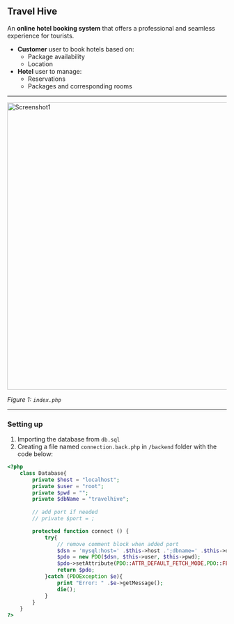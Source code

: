 ## Travel Hive
An **online hotel booking system** that offers a professional and seamless experience for tourists.

- **Customer** user to book hotels based on: 
  - Package availability 
  - Location 
- **Hotel** user to manage: 
  - Reservations 
  - Packages and corresponding rooms 
 ---

<img src="https://user-images.githubusercontent.com/102596628/226254835-1fbf3033-1cd9-48ce-8939-ba6e0c947fb5.png" alt="Screenshot1" width="660" />

*Figure 1: `index.php`*

--- 
### Setting up
1. Importing the database from `db.sql`
1. Creating a file named `connection.back.php` in `/backend` folder with the code below: 

```php
<?php
    class Database{
        private $host = "localhost";
        private $user = "root";
        private $pwd = "";
        private $dbName = "travelhive";
        
        // add port if needed
        // private $port = ;

        protected function connect () {
            try{
                // remove comment block when added port
                $dsn = 'mysql:host=' .$this->host .';dbname=' .$this->dbName /*.';port=' .$this->port*/;
                $pdo = new PDO($dsn, $this->user, $this->pwd);
                $pdo->setAttribute(PDO::ATTR_DEFAULT_FETCH_MODE,PDO::FETCH_ASSOC);
                return $pdo;
            }catch (PDOException $e){
                print "Error: " .$e->getMessage();
                die();
            }
        }
    }
?>
```
